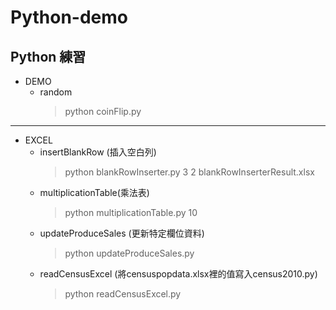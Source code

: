 # Python-demo
## Python 練習

* DEMO
	* random
		> python coinFlip.py

*	*	*	
	
* EXCEL
	* insertBlankRow (插入空白列)
		> python blankRowInserter.py 3 2 blankRowInserterResult.xlsx
	* multiplicationTable(乘法表)
		> python multiplicationTable.py 10
	* updateProduceSales (更新特定欄位資料)
		> python updateProduceSales.py
	* readCensusExcel (將censuspopdata.xlsx裡的值寫入census2010.py)
		> python readCensusExcel.py
		
